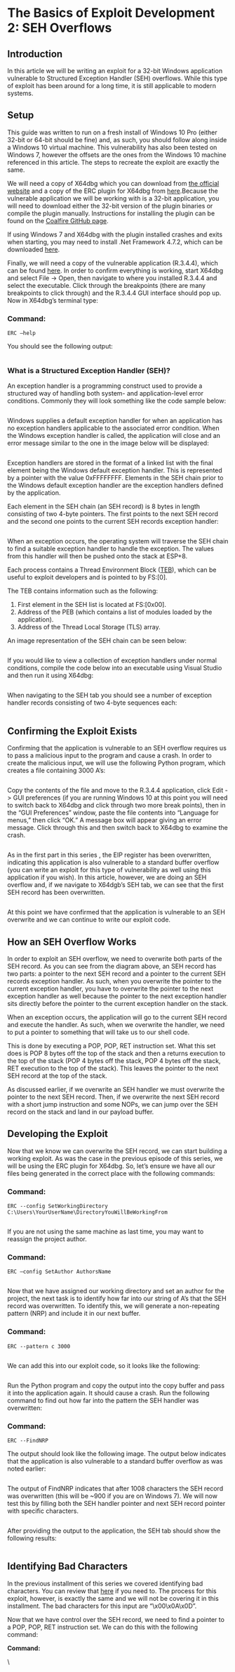 # The Basics of Exploit Development 2: SEH Overflows

## Introduction

In this article we will be writing an exploit for a 32-bit Windows application vulnerable to Structured Exception Handler (SEH) overflows. While this type of exploit has been around for a long time, it is still applicable to modern systems.

## Setup

This guide was written to run on a fresh install of Windows 10 Pro (either 32-bit or 64-bit should be fine) and, as such, you should follow along inside a Windows 10 virtual machine. This vulnerability has also been tested on Windows 7, however the offsets are the ones from the Windows 10 machine referenced in this article. The steps to recreate the exploit are exactly the same.

We will need a copy of X64dbg which you can download from [the official website](https://x64dbg.com/#start) and a copy of the ERC plugin for X64dbg from [here](https://github.com/Andy53/ERC.Xdbg/releases).Because the vulnerable application we will be working with is a 32-bit application, you will need to download either the 32-bit version of the plugin binaries or compile the plugin manually. Instructions for installing the plugin can be found on the [Coalfire GitHub page](https://github.com/Coalfire-Research/ERC.Xdbg).

If using Windows 7 and  X64dbg with the plugin installed crashes and exits when starting, you may need to install .Net Framework 4.7.2, which can be downloaded [here](https://support.microsoft.com/en-us/help/4054530/microsoft-net-framework-4-7-2-offline-installer-for-windows).

Finally, we will need a copy of the vulnerable application (R.3.4.4), which can be found [here](https://www.exploit-db.com/exploits/47122). In order to confirm everything is working, start X64dbg and select File -> Open, then navigate to where you installed R.3.4.4 and select the executable. Click through the breakpoints (there are many breakpoints to click through) and the R.3.4.4 GUI interface should pop up. Now in X64dbg’s terminal type:

### **Command:**

```
ERC –help
```

You should see the following output:

<figure><img src="https://www.coalfire.com/medialib/assets/images/Blog%20Images/2020/SEH-1sm.jpg" alt=""><figcaption></figcaption></figure>

### What is a Structured Exception Handler (SEH)?

An exception handler is a programming construct used to provide a structured way of handling both system- and application-level error conditions. Commonly they will look something like the code sample below:

<figure><img src="https://www.coalfire.com/medialib/assets/images/Blog%20Images/2020/SEH-2.jpg" alt=""><figcaption></figcaption></figure>

Windows supplies a default exception handler for when an application has no exception handlers applicable to the associated error condition. When the Windows exception handler is called, the application will close and an error message similar to the one in the image below will be displayed:

<figure><img src="https://www.coalfire.com/medialib/assets/images/Blog%20Images/2020/SEH-3.jpg" alt=""><figcaption></figcaption></figure>

Exception handlers are stored in the format of a linked list with the final element being the Windows default exception handler. This is represented by a pointer with the value 0xFFFFFFFF. Elements in the SEH chain prior to the Windows default exception handler are the exception handlers defined by the application.

Each element in the SEH chain (an SEH record) is 8 bytes in length consisting of two 4-byte pointers. The first points to the next SEH record and the second one points to the current SEH records exception handler:

<figure><img src="https://www.coalfire.com/medialib/assets/images/Blog%20Images/2020/SEH-4.jpg" alt=""><figcaption></figcaption></figure>

When an exception occurs, the operating system will traverse the SEH chain to find a suitable exception handler to handle the exception. The values from this handler will then be pushed onto the stack at ESP+8.

Each process contains a Thread Environment Block ([TEB](https://en.wikipedia.org/wiki/Win32\_Thread\_Information\_Block)), which can be useful to exploit developers and is pointed to by FS:\[0].

The TEB contains information such as the following:

1. First element in the SEH list is located at FS:\[0x00].
2. Address of the PEB (which contains a list of modules loaded by the application).
3. Address of the Thread Local Storage (TLS) array.

An image representation of the SEH chain can be seen below:

<figure><img src="https://www.coalfire.com/medialib/assets/images/Blog%20Images/2020/SEH-5.jpg" alt=""><figcaption></figcaption></figure>

If you would like to view a collection of exception handlers under normal conditions, compile the code below into an executable using Visual Studio and then run it using X64dbg:

<figure><img src="https://www.coalfire.com/medialib/assets/images/Blog%20Images/2020/SEH-6.jpg" alt=""><figcaption></figcaption></figure>

When navigating to the SEH tab you should see a number of exception handler records consisting of two 4-byte sequences each:

<figure><img src="https://www.coalfire.com/medialib/assets/images/Blog%20Images/2020/SEH-7.jpg" alt=""><figcaption></figcaption></figure>

## Confirming the Exploit Exists

Confirming that the application is vulnerable to an SEH overflow requires us to pass a malicious input to the program and cause a crash. In order to create the malicious input, we will use the following Python program, which creates a file containing 3000 A’s:

<figure><img src="https://www.coalfire.com/medialib/assets/images/Blog%20Images/2020/SEH-8.jpg" alt=""><figcaption></figcaption></figure>

Copy the contents of the file and move to the R.3.4.4 application, click Edit -> GUI preferences (if you are running Windows 10 at this point you will need to switch back to X64dbg and click through two more break points), then in the “GUI Preferences” window, paste the file contents into “Language for menus,” then click “OK.” A message box will appear giving an error message. Click through this and then switch back to X64dbg to examine the crash.

<figure><img src="https://www.coalfire.com/medialib/assets/images/Blog%20Images/2020/SEH-9.jpg" alt=""><figcaption></figcaption></figure>

As in the first part in this series , the EIP register has been overwritten, indicating this application is also vulnerable to a standard buffer overflow (you can write an exploit for this type of vulnerability as well using this application if you wish). In this article, however, we are doing an SEH overflow and, if we navigate to X64dgb’s SEH tab, we can see that the first SEH record has been overwritten.

<figure><img src="https://www.coalfire.com/medialib/assets/images/Blog%20Images/2020/SEH-10_1.jpg" alt=""><figcaption></figcaption></figure>

At this point we have confirmed that the application is vulnerable to an SEH overwrite and we can continue to write our exploit code.

## How an SEH Overflow Works

In order to exploit an SEH overflow, we need to overwrite both parts of the SEH record. As you can see from the diagram above, an SEH record has two parts: a pointer to the next SEH record and a pointer to the current SEH records exception handler. As such, when you overwrite the pointer to the current exception handler, you have to overwrite the pointer to the next exception handler as well because the pointer to the next exception handler sits directly before the pointer to the current exception handler on the stack.

When an exception occurs, the application will go to the current SEH record and execute the handler. As such, when we overwrite the handler, we need to put a pointer to something that will take us to our shell code.

This is done by executing a POP, POP, RET instruction set. What this set does is POP 8 bytes off the top of the stack and then a returns execution to the top of the stack (POP 4 bytes off the stack, POP 4 bytes off the stack, RET execution to the top of the stack). This leaves the pointer to the next SEH record at the top of the stack.

As discussed earlier, if we overwrite an SEH handler we must overwrite the pointer to the next SEH record. Then, if we overwrite the next SEH record with a short jump instruction and some NOPs, we can jump over the SEH record on the stack and land in our payload buffer.

## Developing the Exploit

Now that we know we can overwrite the SEH record, we can start building a working exploit. As was the case in the previous episode of this series, we will be using the ERC plugin for X64dbg. So, let’s ensure we have all our files being generated in the correct place with the following commands:

### **Command:**

```
ERC --config SetWorkingDirectory C:\Users\YourUserName\DirectoryYouWillBeWorkingFrom
```

<figure><img src="https://www.coalfire.com/medialib/assets/images/Blog%20Images/2020/SEH-11.jpg" alt=""><figcaption></figcaption></figure>

If you are not using the same machine as last time, you may want to reassign the project author.

### **Command:**

```
ERC –config SetAuthor AuthorsName
```

<figure><img src="https://www.coalfire.com/medialib/assets/images/Blog%20Images/2020/SEH-12.jpg" alt=""><figcaption></figcaption></figure>

Now that we have assigned our working directory and set an author for the project, the next task is to identify how far into our string of A’s that the SEH record was overwritten. To identify this, we will generate a non-repeating pattern (NRP) and include it in our next buffer.

### **Command:**

```
ERC --pattern c 3000
```

<figure><img src="https://www.coalfire.com/medialib/assets/images/Blog%20Images/2020/SEH-12-1.jpg" alt=""><figcaption></figcaption></figure>

We can add this into our exploit code, so it looks like the following:

<figure><img src="https://www.coalfire.com/medialib/assets/images/Blog%20Images/2020/SEH-13_1.jpg" alt=""><figcaption></figcaption></figure>

Run the Python program and copy the output into the copy buffer and pass it into the application again. It should cause a crash. Run the following command to find out how far into the pattern the SEH handler was overwritten:

### **Command:**

```
ERC --FindNRP
```

The output should look like the following image. The output below indicates that the application is also vulnerable to a standard buffer overflow as was noted earlier:

<figure><img src="https://www.coalfire.com/medialib/assets/images/Blog%20Images/2020/SEH-14.jpg" alt=""><figcaption></figcaption></figure>

The output of FindNRP indicates that after 1008 characters the SEH record was overwritten (this will be \~900 if you are on Windows 7). We will now test this by filling both the SEH handler pointer and next SEH record pointer with specific characters.

<figure><img src="https://www.coalfire.com/medialib/assets/images/Blog%20Images/2020/SEH-15.jpg" alt=""><figcaption></figcaption></figure>

After providing the output to the application, the SEH tab should show the following results:

<figure><img src="https://www.coalfire.com/medialib/assets/images/Blog%20Images/2020/SEH-16.jpg" alt=""><figcaption></figcaption></figure>

## Identifying Bad Characters

In the previous installment of this series we covered identifying bad characters. You can review that [here](https://www.coalfire.com/The-Coalfire-Blog/January-2020/The-Basics-of-Exploit-Development-1) if you need to. The process for this exploit, however, is exactly the same and we will not be covering it in this installment. The bad characters for this input are “\x00\x0A\x0D”.

Now that we have control over the SEH record, we need to find a pointer to a POP, POP, RET instruction set. We can do this with the following command:

**Command:**

\
